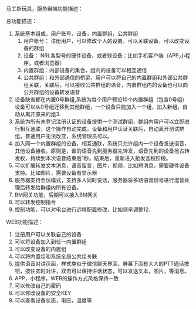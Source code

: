 马工新玩具，服务器端功能描述：

总功能描述：

1. 系统基本组成，用户账号，设备，内置群组，公共群组
   1. 用户账号： 注册用户，可以修改个人的设置，可以关联设备，可以改变设备的群组
   2. 设备： NRL各型号的硬件设备，或者软设备：比如手机客户端（APP,小程序，或者浏览器）
   3. 内置群组：内部设备的集合，组内的设备可以相互通信
   4. 公共群组：和外部通信的桥梁，用户可以将自己的内置群组和外部公共群组关联，关联后，可以接收公共群组的语音，内置群组内的设备也可以向公共群组的设备转发语音
2. 设备缺省都在内置0号群组,系统为每个用户预设10个内置群组（包含0号组）设备可以从0号组迁移到其他群组，一个设备只能加入一个组，加入新组，自动从离开原来的组3. 
4. 系统为所有未登记注册认证的设备提供一个测试群组，群组内用户可以立即进行相互通联，这个操作自动完成。设备和用户认证关联后，自动离开测试群组，普通用户无法改变，系统管理员可以。
5. 加入同一个内置群组的设备，相互通联，系统只允许组内一个设备发送语音，其他设备接收。原则是，谁的语音先到服务器先转发，语音先到的设备抢占转发权，持续到本次语音结束后1秒。结束后，重新进入抢发言权阶段。
7. 可以扩展转发文本消息，语音留言，图片，视频，比如短消息，需要硬件设备支持。比如图片，需要设备有显示器
8. 服务器支持会议模式，支持多人同时说话，服务器将多路语音信号进行混音处理后转发给群组内所有设备。
9. BM网关功能，后期可以接入BM网关
10. 可以转发控制指令
11. 控制功能，可以对电台进行远程配置修改，比如频率调整12. 

WEB功能描述：
1. 注册用户可以关联自己的设备
2. 可以将设备加入到任一内置群组
3. 可以改变设备的内置组
4. 可以将内置组和系统全局公共组关联
5. 提供语音对讲页面，样式类似于微信聊天界面，屏幕下面有大大的PTT通话按钮，按住实时对讲，双击可以保持讲话状态，可以发送文本，图片，等消息。
6. APP，小程序，WEB的操作方式风格保持一致
7. 可以修改自己的密码
8. 可以修改设备的安全KEY
9. 可以查看设备状态，电压，温度等
    